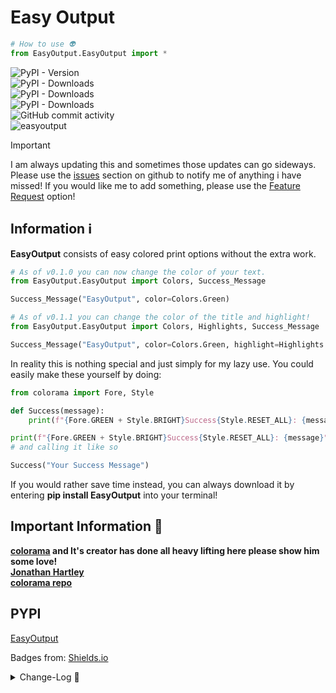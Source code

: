 # Easy Output

```py
# How to use 👽
from EasyOutput.EasyOutput import *
```

![PyPI - Version](https://img.shields.io/pypi/v/EasyOutput?style=for-the-badge&logo=pypi&label=EasyOutput&color=55%2C%20117%2C%20169)\
![PyPI - Downloads](https://img.shields.io/pypi/dm/EasyOutput?style=for-the-badge&logo=pypi)
\
![PyPI - Downloads](https://img.shields.io/pypi/dw/EasyOutput?style=for-the-badge&logo=pypi)
\
![PyPI - Downloads](https://img.shields.io/pypi/dd/EasyOutput?style=for-the-badge&logo=pypi)
\
![GitHub commit activity](https://img.shields.io/github/commit-activity/m/FrankAustin808/EasyOutput?style=for-the-badge&logo=github)\
![easyoutput](https://i.gyazo.com/e8c1bb4fe08ade9c2ce6856386f48e1f.png)

> [!IMPORTANT]
> I am always updating this and sometimes those updates can go sideways. Please use the [issues](https://github.com/FrankAustin808/EasyOutput/issues/new/choose) section on github to notify me of anything i have missed! If you would like me to add something, please use the [Feature Request](https://github.com/FrankAustin808/EasyOutput/issues/new/choose) option!

## Information ℹ️

**EasyOutput** consists of easy colored print options without the extra work.

```py
# As of v0.1.0 you can now change the color of your text.
from EasyOutput.EasyOutput import Colors, Success_Message

Success_Message("EasyOutput", color=Colors.Green)

# As of v0.1.1 you can change the color of the title and highlight!
from EasyOutput.EasyOutput import Colors, Highlights, Success_Message

Success_Message("EasyOutput", color=Colors.Green, highlight=Highlights.Blue, title_color=Colors.White)


```

In reality this is nothing special and just simply for my lazy use. You could easily make these yourself by doing:

```py
from colorama import Fore, Style

def Success(message):
    print(f"{Fore.GREEN + Style.BRIGHT}Success{Style.RESET_ALL}: {message}")

print(f"{Fore.GREEN + Style.BRIGHT}Success{Style.RESET_ALL}: {message}")
# and calling it like so

Success("Your Success Message")
```

If you would rather save time instead, you can always download it by entering **pip install EasyOutput** into your terminal!

## Important Information 🥇

**[colorama](https://pypi.org/project/colorama/) and It's creator has done all heavy lifting here please show him some love!** \
 **[Jonathan Hartley](https://github.com/tartley)**\
 **[colorama repo](https://github.com/tartley/colorama)**

## PYPI

[EasyOutput](https://pypi.org/project/EasyOutput/)

Badges from: [Shields.io](https://shields.io/badges)

<details>
<summary>Change-Log 📝</summary>

<details>
<summary>v0.0.1</summary>

    ADDED
    - Success Message
    - Error Message
    - Wait Message

</details>

<details>
<summary>v0.0.2</summary>
    
    ADDED
    - Connection Success Message
    - Connection Error Message

</details>

<details>
<summary>v0.0.3</summary>
    
    ADDED
    - Function Notes

    FIXED
    - Small Success Message Bugs

</details>

<details>
<summary>v0.0.4</summary>
    
    ADDED
    - Info Mesage
    - Note Message
</details>

<details>
<summary>v0.0.5</summary>

    ADDED
    - Title Print

    FIXED
    - Calling issues

</details>

<details>
<summary>v0.0.6</summary>

    ADDED
    - REDACTED Message

    REMOVED
    - Usless Classes

</details>

<details>
<summary>v0.0.7</summary>
    
    REMOVED
    - Wait Message

    ADDED
    - Warning Message

    FIXED
    - imports

</details>

<details>
<summary>v0.0.7.1</summary>

    FIXED
    -

</details>

<details>
<summary>v0.0.8</summary>

    ADDED
    - Highlight Message Option!

</details>

<details>
<summary>v0.0.8.1</summary>

    FIXED
    - Leaving all functions at the bottom of the file... IM SORRY

</details>

<details>
<summary>v0.0.9</summary>

    FIXED
    - Optioanl Highlight!

</details>

<details>
<summary>v0.0.9.1</summary>

    FIXED
    - Info message oddly popping up after every function

</details>

<details>
<summary>v0.1.0</summary>

    ADDED
    - Colored text option
    - Custom Message
    - Show all colors function

</details>

<details>
<summary>v0.1.1</summary>

    ADDED
    - Highlight any color!
    - Ability to color any part of the message!

    FIXED
    - Highlights

</details>

</details>
